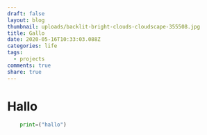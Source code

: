 ```yaml
---
draft: false
layout: blog
thumbnail: uploads/backlit-bright-clouds-cloudscape-355508.jpg
title: Gallo
date: 2020-05-16T10:33:03.088Z
categories: life
tags:
  - projects
comments: true
share: true
---
```

# Hallo
````python
    print=("hallo")
````